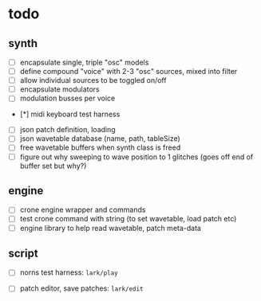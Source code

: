 # todo

## synth

- [ ] encapsulate single, triple "osc" models
- [ ] define compound "voice" with 2-3 "osc" sources, mixed into filter
- [ ] allow individual sources to be toggled on/off
- [ ] encapsulate modulators
- [ ] modulation busses per voice
- [*] midi keyboard test harness
- [ ] json patch definition, loading
- [ ] json wavetable database (name, path, tableSize)
- [ ] free wavetable buffers when synth class is freed
- [ ] figure out why sweeping to wave position to 1 glitches (goes off end of buffer set but why?)

## engine

- [ ] crone engine wrapper and commands
- [ ] test crone command with string (to set wavetable, load patch etc)
- [ ] engine library to help read wavetable, patch meta-data

## script

- [ ] norns test harness: `lark/play`
- [ ] patch editor, save patches: `lark/edit`

